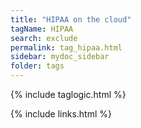 ```yaml
---
title: "HIPAA on the cloud"
tagName: HIPAA
search: exclude
permalink: tag_hipaa.html
sidebar: mydoc_sidebar
folder: tags
---
```

{% include taglogic.html %}

{% include links.html %}
